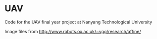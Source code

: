 UAV
===

Code for the UAV final year project at Nanyang Technological University

Image files from http://www.robots.ox.ac.uk/~vgg/research/affine/
